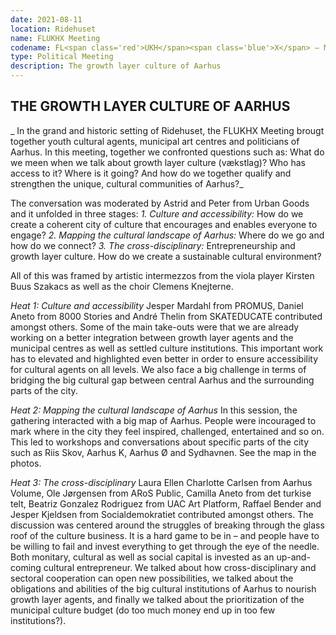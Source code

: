 ```yaml
---
date: 2021-08-11
location: Ridehuset
name: FLUKHX Meeting
codename: FL<span class='red'>UKH</span><span class='blue'>X</span> – Meeting
type: Political Meeting
description: The growth layer culture of Aarhus
---
```


## THE GROWTH LAYER CULTURE OF AARHUS

_ In the grand and historic setting of Ridehuset, the FLUKHX Meeting brougt together youth cultural agents, municipal art centres and politicians of Aarhus. In this meeting, together we confronted questions such as: What do we meen when we talk about growth layer culture (vækstlag)? Who has access to it? Where is it going? And how do we together qualify and strengthen the unique, cultural communities of Aarhus?_

The conversation was moderated by Astrid and Peter from Urban Goods and it unfolded in three stages:
_1. Culture and accessibility:_ How do we create a coherent city of culture that encourages and enables everyone to engage?
_2. Mapping the cultural landscape of Aarhus:_ Where do we go and how do we connect?
_3. The cross-disciplinary:_ Entrepreneurship and growth layer culture. How do we create a sustainable cultural environment?

All of this was framed by artistic intermezzos from the viola player Kirsten Buus Szakacs as well as the choir Clemens Knejterne.

_Heat 1: Culture and accessibility_
Jesper Mardahl from PROMUS, Daniel Aneto from 8000 Stories and André Thelin from SKATEDUCATE contributed amongst others. Some of the main take-outs were that we are already working on a better integration between growth layer agents and the municipal centres as well as settled culture institutions. This important work has to elevated and highlighted even better in order to ensure accessibility for cultural agents on all levels. We also face a big challenge in terms of bridging the big cultural gap between central Aarhus and the surrounding parts of the city.

_Heat 2: Mapping the cultural landscape of Aarhus_
In this session, the gathering interacted with a big map of Aarhus. People were incouraged to mark where in the city they feel inspired, challenged, entertained and so on. This led to workshops and conversations about specific parts of the city such as Riis Skov, Aarhus K, Aarhus Ø and Sydhavnen. See the map in the photos.

_Heat 3: The cross-disciplinary_
Laura Ellen Charlotte Carlsen from Aarhus Volume, Ole Jørgensen from ARoS Public, Camilla Aneto from det turkise telt, Beatriz Gonzalez Rodriguez from UAC Art Platform, Raffael Bender and Jesper Kjeldsen from Socialdemokratiet contributed amongst others. The discussion was centered around the struggles of breaking through the glass roof of the culture business. It is a hard game to be in – and people have to be willing to fail and invest everything to get through the eye of the needle. Both monitary, cultural as well as social capital is invested as an up-and-coming cultural entrepreneur. We talked about how cross-disciplinary and sectoral cooperation can open new possibilities, we talked about the obligations and abilities of the big cultural institutions of Aarhus to nourish growth layer agents, and finally we talked about the prioritization of the municipal culture budget (do too much money end up in too few institutions?).
